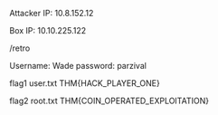 Attacker IP: 10.8.152.12

Box IP: 10.10.225.122

/retro

Username: Wade
password: parzival

flag1 user.txt
THM{HACK_PLAYER_ONE}

flag2 root.txt
THM{COIN_OPERATED_EXPLOITATION}